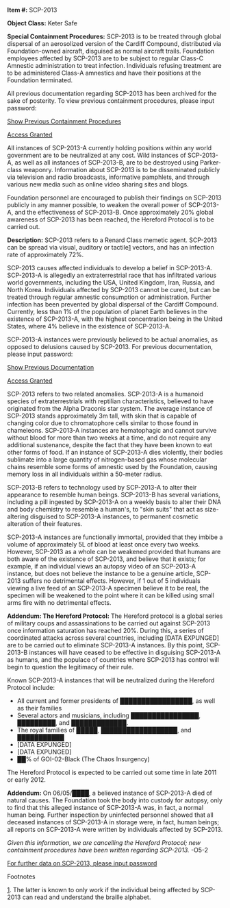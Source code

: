 **Item #:** SCP-2013

**Object Class:** Keter Safe

**Special Containment Procedures:** SCP-2013 is to be treated through global dispersal of an aerosolized version of the Cardiff Compound, distributed via Foundation-owned aircraft, disguised as normal aircraft trails. Foundation employees affected by SCP-2013 are to be subject to regular Class-C Amnestic administration to treat infection. Individuals refusing treatment are to be administered Class-A amnestics and have their positions at the Foundation terminated.

All previous documentation regarding SCP-2013 has been archived for the sake of posterity. To view previous containment procedures, please input password:

[Show Previous Containment Procedures](javascript:;)

[Access Granted](javascript:;)

All instances of SCP-2013-A currently holding positions within any world government are to be neutralized at any cost. Wild instances of SCP-2013-A, as well as all instances of SCP-2013-B, are to be destroyed using Parker-class weaponry. Information about SCP-2013 is to be disseminated publicly via television and radio broadcasts, informative pamphlets, and through various new media such as online video sharing sites and blogs.

Foundation personnel are encouraged to publish their findings on SCP-2013 publicly in any manner possible, to weaken the overall power of SCP-2013-A, and the effectiveness of SCP-2013-B. Once approximately 20% global awareness of SCP-2013 has been reached, the Hereford Protocol is to be carried out.

**Description:** SCP-2013 refers to a Renard Class memetic agent. SCP-2013 can be spread via visual, auditory or tactile[1](javascript:;) vectors, and has an infection rate of approximately 72%.

SCP-2013 causes affected individuals to develop a belief in SCP-2013-A. SCP-2013-A is allegedly an extraterrestrial race that has infiltrated various world governments, including the USA, United Kingdom, Iran, Russia, and North Korea. Individuals affected by SCP-2013 cannot be cured, but can be treated through regular amnestic consumption or administration. Further infection has been prevented by global dispersal of the Cardiff Compound. Currently, less than 1% of the population of planet Earth believes in the existence of SCP-2013-A, with the highest concentration being in the United States, where 4% believe in the existence of SCP-2013-A.

SCP-2013-A instances were previously believed to be actual anomalies, as opposed to delusions caused by SCP-2013. For previous documentation, please input password:

[Show Previous Documentation](javascript:;)

[Access Granted](javascript:;)

SCP-2013 refers to two related anomalies. SCP-2013-A is a humanoid species of extraterrestrials with reptilian characteristics, believed to have originated from the Alpha Draconis star system. The average instance of SCP-2013 stands approximately 3m tall, with skin that is capable of changing color due to chromatophore cells similar to those found in chameleons. SCP-2013-A instances are hematophagic and cannot survive without blood for more than two weeks at a time, and do not require any additional sustenance, despite the fact that they have been known to eat other forms of food. If an instance of SCP-2013-A dies violently, their bodies sublimate into a large quantity of nitrogen-based gas whose molecular chains resemble some forms of amnestic used by the Foundation, causing memory loss in all individuals within a 50-meter radius.

SCP-2013-B refers to technology used by SCP-2013-A to alter their appearance to resemble human beings. SCP-2013-B has several variations, including a pill ingested by SCP-2013-A on a weekly basis to alter their DNA and body chemistry to resemble a human's, to "skin suits" that act as size-altering disguised to SCP-2013-A instances, to permanent cosmetic alteration of their features.

SCP-2013-A instances are functionally immortal, provided that they imbibe a volume of approximately 5L of blood at least once every two weeks. However, SCP-2013 as a whole can be weakened provided that humans are both aware of the existence of SCP-2013, and believe that it exists; for example, if an individual views an autopsy video of an SCP-2013-A instance, but does not believe the instance to be a genuine article, SCP-2013 suffers no detrimental effects. However, if 1 out of 5 individuals viewing a live feed of an SCP-2013-A specimen believe it to be real, the specimen will be weakened to the point where it can be killed using small arms fire with no detrimental effects.

**Addendum: The Hereford Protocol:** The Hereford protocol is a global series of military coups and assassinations to be carried out against SCP-2013 once information saturation has reached 20%. During this, a series of coordinated attacks across several countries, including \[DATA EXPUNGED\] are to be carried out to eliminate SCP-2013-A instances. By this point, SCP-2013-B instances will have ceased to be effective in disguising SCP-2013-A as humans, and the populace of countries where SCP-2013 has control will begin to question the legitimacy of their rule.

Known SCP-2013-A instances that will be neutralized during the Hereford Protocol include:

*   All current and former presidents of █████████████████, as well as their families
*   Several actors and musicians, including ████████████████, █████████, and █████████████.
*   The royal families of █████, ██████████████████, and ███████████
*   \[DATA EXPUNGED\]
*   \[DATA EXPUNGED\]
*   ██% of GOI-02-Black (The Chaos Insurgency)

The Hereford Protocol is expected to be carried out some time in late 2011 or early 2012.

**Addendum:** On 06/05/████, a believed instance of SCP-2013-A died of natural causes. The Foundation took the body into custody for autopsy, only to find that this alleged instance of SCP-2013-A was, in fact, a normal human being. Further inspection by uninfected personnel showed that all deceased instances of SCP-2013-A in storage were, in fact, human beings; all reports on SCP-2013-A were written by individuals affected by SCP-2013.

_Given this information, we are cancelling the Hereford Protocol; new containment procedures have been written regarding SCP-2013._ -O5-2

[For further data on SCP-2013, please input password](/document-2013-lucius)

Footnotes

[1](javascript:;). The latter is known to only work if the individual being affected by SCP-2013 can read and understand the braille alphabet.